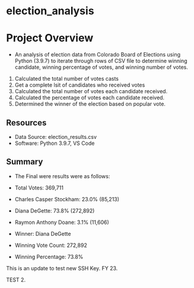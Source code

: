 # election_analysis

# Project Overview
    
* An analysis of election data from Colorado Board of Elections using Python (3.9.7) to iterate through rows of CSV file to determine winning candidate, winning percentage of votes, and winning number of votes.

1. Calculated the total number of votes casts
2. Get a complete lsit of candidates who received votes
3. Calculated the total number of votes each candidate received.
4. Calculated the percentage of votes each candidate received.
5. Determined the winner of the election based on popular vote.

## Resources
- Data Source: election_results.csv
- Software: Python 3.9.7, VS Code

## Summary

* The Final were results were as follows:

* Total Votes: 369,711

* Charles Casper Stockham: 23.0% (85,213)
* Diana DeGette: 73.8% (272,892)
* Raymon Anthony Doane: 3.1% (11,606)

* Winner: Diana DeGette
* Winning Vote Count: 272,892
* Winning Percentage: 73.8%

This is an update to test new SSH Key. FY 23.

TEST 2.